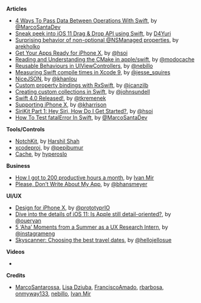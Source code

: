 **Articles**

* [4 Ways To Pass Data Between Operations With Swift](https://marcosantadev.com/4-ways-pass-data-operations-swift/), by [@MarcoSantaDev](https://twitter.com/marcosantadev)
* [Sneak peek into iOS 11 Drag & Drop API using Swift](https://medium.com/flawless-app-stories/sneak-peek-into-ios-11-drag-drop-api-using-swift-14170021a671), by [D4Yuri](https://twitter.com/D4Yuri)
* [Surprising behavior of non-optional @NSManaged properties](http://holko.pl/2017/09/18/surprising-non-optional-nsmanaged/), by [arekholko](https://twitter.com/arekholko)
* [Get Your Apps Ready for iPhone X](https://www.bignerdranch.com/blog/get-your-apps-ready-for-iphone-x/), by [@hsoi](https://twitter.com/hsoi)
* [Reading and Understanding the CMake in apple/swift](https://modocache.io/reading-and-understanding-the-cmake-in-apple-swift), by [@modocache](https://twitter.com/modocache)
* [Reusable Behaviours in UIViewControllers](https://engineering.depop.com/reusable-behaviours-in-uiviewcontrollers-d3d5cacdb395), by [@nebillo](https://twitter.com/nebillo)
* [Measuring Swift compile times in Xcode 9](https://www.jessesquires.com/blog/measuring-compile-times-xcode9/), by [@jesse_squires](https://twitter.com/jesse_squires)
* [NiceJSON](http://khanlou.com/2017/09/nice-json/), by [@khanlou](http://www.twitter.com/khanlou)
* [Custom property bindings with RxSwift](http://rx-marin.com/post/rxswift-custom-bindings/), by [@icanzilb](http://www.twitter.com/icanzilb)
* [Creating custom collections in Swift](https://www.swiftbysundell.com/posts/creating-custom-collections-in-swift), by [@johnsundell](https://twitter.com/johnsundell)
* [Swift 4.0 Released!](https://swift.org/blog/swift-4-0-released/), by [@tkremenek](https://github.com/tkremenek/)
* [Supporting iPhone X](https://useyourloaf.com/blog/supporting-iphone-x/), by [@kharrison](https://twitter.com/kharrison)
* [SiriKit Part 1: Hey Siri, How Do I Get Started?](https://www.bignerdranch.com/blog/sirikit-part-1-hey-siri-how-do-i-get-started/), by [@hsoi](https://twitter.com/hsoi)
* [How To Test fatalError In Swift](https://marcosantadev.com/test-swift-fatalerror/), by [@MarcoSantaDev](https://twitter.com/MarcoSantaDev)

**Tools/Controls**
 
* [NotchKit](https://github.com/HarshilShah/NotchKit), by [Harshil Shah](https://twitter.com/harshilshah1910)
* [xcodeproj](https://github.com/swift-xcode/xcodeproj), by [@pepibumur](https://twitter.com/pepibumur)
* [Cache](https://github.com/hyperoslo/Cache), by [hyperoslo](https://github.com/hyperoslo)

**Business**

* [How I got to 200 productive hours a month](https://qotoqot.com/blog/improving-focus/), by [Ivan Mir](https://twitter.com/ivmirx)
* [Please, Don’t Write About My App](http://beckyhansmeyer.com/2017/09/15/please-dont-write-about-my-app/), by [@bhansmeyer](http://twitter.com/bhansmeyer)

**UI/UX**

* [Design for iPhone X](https://blog.prototypr.io/designing-for-the-iphone-x-4239d5ac736c), by [@prototyprIO](https://twitter.com/prototyprIO)
* [Dive into the details of iOS 11: Is Apple still detail-oriented?](https://hackernoon.com/dive-into-the-details-of-ios-11-is-apple-still-detail-oriented-fe70af065a7d), by [@oueryan](https://twitter.com/oueryan)
* [5 ‘Aha’ Moments from a Summer as a UX Research Intern](https://engineering.instagram.com/5-aha-moments-from-a-summer-as-a-ux-research-intern-da4e2f1f590b), by [@instagrameng](https://twitter.com/instagrameng)
* [Skyscanner: Choosing the best travel dates](https://uxdesign.cc/skyscanner-choosing-the-best-travel-dates-f59dbae249bb), by [@hellojellosue](https://twitter.com/hellojellosue)

**Videos**

* 

**Credits**

* [MarcoSantarossa](https://github.com/MarcoSantarossa), [Lisa Dziuba](https://github.com/lisadziuba), [FranciscoAmado](https://github.com/FranciscoAmado), [rbarbosa](https://github.com/rbarbosa), [onmyway133](https://github.com/onmyway133), [nebillo](https://github.com/nebillo), [Ivan Mir](https://github.com/ivmirx)
